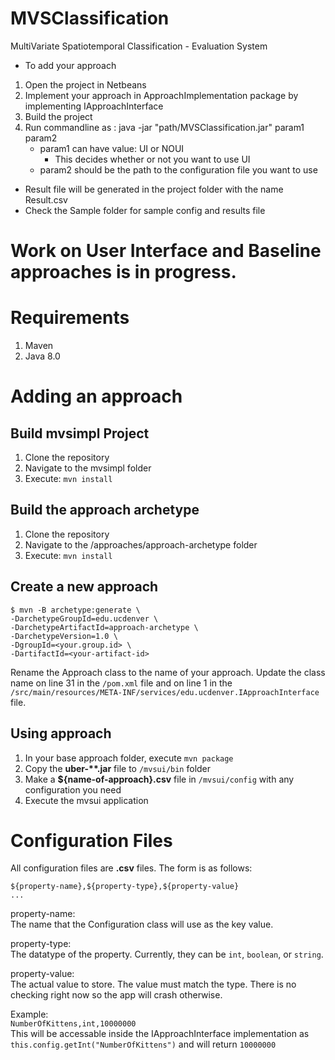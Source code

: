 # MVSClassification
MultiVariate Spatiotemporal Classification - Evaluation System
- To add your approach
 1. Open the project in Netbeans
 2. Implement your approach in ApproachImplementation package by implementing IApproachInterface
 3. Build the project
 4. Run commandline as :
    java -jar "path/MVSClassification.jar" param1 param2
    - param1 can have value: UI or NOUI
      - This decides whether or not you want to use UI
    - param2 should be the path to the configuration file you want to use
 - Result file will be generated in the project folder with the name Result.csv
 - Check the Sample folder for sample config and results file
 
 # Work on User Interface and Baseline approaches is in progress. 

# Requirements
1. Maven
1. Java 8.0

# Adding an approach

## Build mvsimpl Project
1. Clone the repository
1. Navigate to the mvsimpl folder
1. Execute: `mvn install`

## Build the approach archetype
1. Clone the repository
1. Navigate to the /approaches/approach-archetype folder
1. Execute: `mvn install`

## Create a new approach
```
$ mvn -B archetype:generate \
-DarchetypeGroupId=edu.ucdenver \
-DarchetypeArtifactId=approach-archetype \
-DarchetypeVersion=1.0 \
-DgroupId=<your.group.id> \
-DartifactId=<your-artifact-id>
```
Rename the Approach class to the name of your approach. Update the class name on line 31 in the `/pom.xml` file and on line 1 in the `/src/main/resources/META-INF/services/edu.ucdenver.IApproachInterface` file.

## Using approach
1. In your base approach folder, execute `mvn package`
1. Copy the **uber-\*\*.jar** file to `/mvsui/bin` folder
1. Make a **${name-of-approach}.csv** file in `/mvsui/config` with any configuration you need
1. Execute the mvsui application

# Configuration Files
All configuration files are **.csv** files. The form is as follows:
```
${property-name},${property-type},${property-value}
...
```
property-name:  
The name that the Configuration class will use as the key value.

property-type:  
The datatype of the property. Currently, they can be `int`, `boolean`, or `string`.

property-value:  
The actual value to store. The value must match the type. There is no checking right now so the app will crash otherwise.

Example:  
`NumberOfKittens,int,10000000`  
This will be accessable inside the IApproachInterface implementation as `this.config.getInt("NumberOfKittens")` and will return `10000000`

